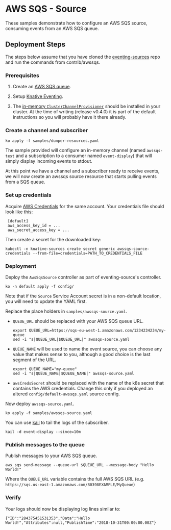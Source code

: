 # AWS SQS - Source

These samples demonstrate how to configure an AWS SQS source, consuming
events from an AWS SQS queue.

## Deployment Steps

The steps below assume that you have cloned the
[eventing-sources](https://github.com/knative/eventing-sources) repo and
run the commands from contrib/awssqs.

### Prerequisites

1.  Create an [AWS SQS queue](https://aws.amazon.com/sqs/).

1.  Setup
    [Knative Eventing](https://github.com/knative/docs/tree/master/eventing).

1.  The [in-memory `ClusterChannelProvisioner`](https://github.com/knative/eventing/tree/master/config/provisioners/in-memory-channel)
    should be installed in your cluster. At the time of writing (release
    v0.4.0) it is part of the default instructions so you will probably
    have it there already.

### Create a channel and subscriber

```shell
ko apply -f samples/dumper-resources.yaml
```

The sample provided will configure an in-memory channel (named
`awssqs-test` and a subscription to a consumer named `event-display`)
that will simply display incoming events to stdout.

At this point we have a channel and a subscriber ready to receive
events, we will now create an awssqs source resource that starts
pulling events from a SQS queue.

### Set up credentials

Acquire [AWS Credentials](https://docs.aws.amazon.com/general/latest/gr/aws-security-credentials.html)
for the same account. Your credentials file should look like this:

     [default]
     aws_access_key_id = ...
     aws_secret_access_key = ...

Then create a secret for the downloaded key:

 ```shell
 kubectl -n knative-sources create secret generic awssqs-source-credentials --from-file=credentials=PATH_TO_CREDENTIALS_FILE
 ```

### Deployment

Deploy the `AwsSqsSource` controller as part of eventing-source's controller.

   ```shell
   ko -n default apply -f config/
   ```

Note that if the `Source` Service Account secret is in a non-default
location, you will need to update the YAML first.

Replace the place holders in `samples/awssqs-source.yaml`.

- `QUEUE_URL` should be replaced with your AWS SQS queue URL.

  ```shell
  export QUEUE_URL=https://sqs-eu-west-1.amazonaws.com/1234234234/my-queue
  sed -i "s|QUEUE_URL|$QUEUE_URL|" awssqs-source.yaml
  ```

- `QUEUE_NAME` will be used to name the event source, you can choose any
  value that makes sense to you, although a good choice is the last segment
  of the URL.

  ```shell
  export QUEUE_NAME="my-queue"
  sed -i "s|QUEUE_NAME|$QUEUE_NAME|" awssqs-source.yaml
  ```

- `awsCredsSecret` should be replaced with the name of the k8s secret that
  contains the AWS credentials. Change this only if you deployed an altered
  `config/default-awssqs.yaml` source config.

Now deploy `awssqs-source.yaml`.

```shell
ko apply -f samples/awssqs-source.yaml
```

You can use [kail](https://github.com/boz/kail/) to tail the logs of the
subscriber.

```shell
kail -d event-display --since=10m
```

### Publish messages to the queue

Publish messages to your AWS SQS queue.

```shell
aws sqs send-message --queue-url $QUEUE_URL --message-body "Hello World!"
```

Where the `QUEUE_URL` variable contains the full AWS SQS URL (e.g.
`https://sqs.us-east-1.amazonaws.com/80398EXAMPLE/MyQueue`)

### Verify

Your logs should now be displaying log lines similar to:

```
{"ID":"284375451531353","Data":"Hello World!","Attributes":null,"PublishTime":"2018-10-31T00:00:00.00Z"}

```
